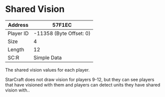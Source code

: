 
#  Shared Vision
Address   | 57F1EC
----------|-------------
Player ID | -11358 (Byte Offset: 0)
Size 	  | 4
Length 	  | 12
SC:R      | Simple Data

The shared vision values for each player.

StarCraft does not draw vision for players 9-12, but they can see players that have visioned with them and players can detect units they have shared vision with..

